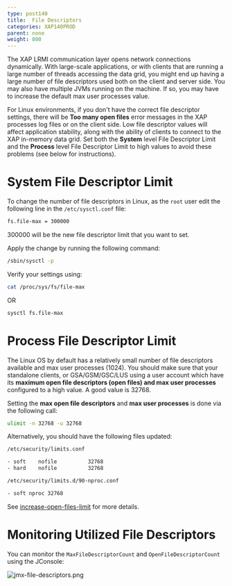 ```yaml
---
type: post140
title:  File Descriptors
categories: XAP140PROD
parent: none
weight: 800
---
```


The XAP LRMI communication layer opens network connections dynamically. With large-scale applications, or with clients that are running a large number of threads accessing the data grid, you might end up having a large number of file descriptors used both on the client and server side. You may also have multiple JVMs running on the machine. If so, you may have to increase the default max user processes value.

For Linux environments, if you don't have the correct file descriptor settings, there will be **Too many open files** error messages in the XAP processes log files or on the client side. Low file descriptor values will affect application stability, along with the ability of clients to connect to the XAP in-memory data grid.  Set both the **System** level File Descriptor Limit and the **Process** level File Descriptor Limit to high values to avoid these problems (see below for instructions).

# System File Descriptor Limit

To change the number of file descriptors in Linux, as the `root` user edit the following line in the `/etc/sysctl.conf` file:


```bash
fs.file-max = 300000
```
300000 will be the new file descriptor limit that you want to set.

Apply the change by running the following command:


```bash
/sbin/sysctl -p
```

Verify your settings using:

```bash
cat /proc/sys/fs/file-max 
```

OR 


```bash
sysctl fs.file-max
```


# Process File Descriptor Limit

The Linux OS by default has a relatively small number of file descriptors available and max user processes (1024). You should make sure that your standalone clients, or GSA/GSM/GSC/LUS using a user account which have its **maximum open file descriptors (open files) and max user processes** configured to a high value. A good value is 32768.

Setting the **max open file descriptors** and **max user processes** is done via the following call:


```bash
ulimit -n 32768 -u 32768
```

Alternatively, you should have the following files updated:


```bash
/etc/security/limits.conf

- soft    nofile          32768
- hard    nofile          32768

/etc/security/limits.d/90-nproc.conf

- soft nproc 32768
```

See [increase-open-files-limit](https://rtcamp.com/tutorials/linux/increase-open-files-limit/) for more details.

# Monitoring Utilized File Descriptors

You can monitor the `MaxFileDescriptorCount` and `OpenFileDescriptorCount` using the JConsole:

![jmx-file-descriptors.png](/attachment_files/jmx-file-descriptors.png)

